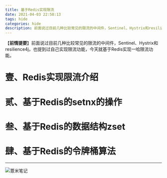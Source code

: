 ```yaml
---
title: 基于Redis实现限流
date: 2021-04-03 22:58:13
tags: hide
categories: hide
description: 前面说过目前几种比较常见的限流的中间件，Sentinel、Hystrix和resilience4j，也提到过自己实现限流功能，今天就基于Redis实现一哈限流功能。
---
```

【**前情提要**】前面说过目前几种比较常见的限流的中间件，Sentinel、Hystrix和resilience4j，也提到过自己实现限流功能，今天就基于Redis实现一哈限流功能。

# 壹、Redis实现限流介绍



# 贰、基于Redis的setnx的操作


# 叁、基于Redis的数据结构zset


# 肆、基于Redis的令牌桶算法



---

![薏米笔记](https://image.eelve.com/eblog/eblog-b269767ff45b4e01a1c380e38898c1c0.png)
